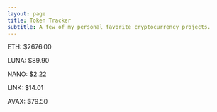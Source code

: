 ```yaml
---
layout: page
title: Token Tracker
subtitle: A few of my personal favorite cryptocurrency projects.
---
```


<!--BEGINCRYPTOINPUT-->
ETH: $2676.00

LUNA: $89.90

NANO: $2.22

LINK: $14.01

AVAX: $79.50

<!--ENDCRYPTOINPUT-->
